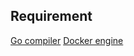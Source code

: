 ## Requirement
[Go compiler](https://golang.org/doc/install)
[Docker engine](https://docs.docker.com/engine/install/ubuntu/)